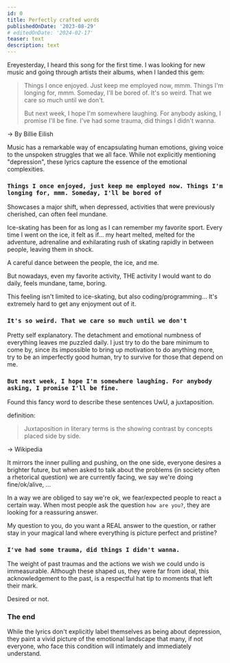 ```yaml
---
id: 0
title: Perfectly crafted words
publishedOnDate: '2023-08-29'
# editedOnDate: '2024-02-17'
teaser: text
description: text
---
```

<!-- ## 29/08/2023 Perfectly crafted words -->

Ereyesterday, I heard this song for the first time. I was looking for new music and going through artists their albums, when I landed this gem:

> Things I once enjoyed.
> Just keep me employed now, mmm.
> Things I'm longing for, mmm.
> Someday, I'll be bored of.
> It's so weird.
> That we care so much until we don't.
>
> But next week, I hope I'm somewhere laughing.
> For anybody asking, I promise I'll be fine.
> I've had some trauma, did things I didn't wanna.

-> By Billie Eilish

Music has a remarkable way of encapsulating human emotions, giving voice to the unspoken struggles that we all face. While not explicitly mentioning "depression", these lyrics capture the essence of the emotional complexities.

### `Things I once enjoyed, just keep me employed now. Things I'm longing for, mmm. Someday, I'll be bored of`

Showcases a major shift, when depressed, activities that were previously cherished, can often feel mundane.

Ice-skating has been for as long as I can remember my favorite sport. Every time I went on the ice, it felt as if... my heart melted, melted for the adventure, adrenaline and exhilarating rush of skating rapidly in between people, leaving them in shock.

A careful dance between the people, the ice, and me.

But nowadays, even my favorite activity, THE activity I would want to do daily, feels mundane, tame, boring.

This feeling isn't limited to ice-skating, but also coding/programming... It's extremely hard to get any enjoyment out of it.

### `It's so weird. That we care so much until we don't`

Pretty self explanatory. The detachment and emotional numbness of everything leaves me puzzled daily. I just try to do the bare minimum to come by, since its impossible to bring up motivation to do anything more, try to be an imperfectly good human, try to survive for those that depend on me.

### `But next week, I hope I'm somewhere laughing. For anybody asking, I promise I'll be fine.`

Found this fancy word to describe these sentences UwU, a juxtaposition.

definition:

> Juxtaposition in literary terms is the showing contrast by concepts placed side by side.

-> Wikipedia

It mirrors the inner pulling and pushing, on the one side, everyone desires a brighter future, but when asked to talk about the problems (in society often a rhetorical question) we are currently facing, we say we're doing fine/ok/alive, ...

In a way we are obliged to say we're ok, we fear/expected people to react a certain way. When most people ask the question `how are you?`, they are looking for a reassuring answer.

My question to you, do you want a REAL answer to the question, or rather stay in your magical land where everything is picture perfect and pristine?

### `I've had some trauma, did things I didn't wanna.`

The weight of past traumas and the actions we wish we could undo is immeasurable. Although these shaped us, they were far from ideal, this acknowledgement to the past, is a respectful hat tip to moments that left their mark.

Desired or not.

### The end

While the lyrics don't explicitly label themselves as being about depression, they paint a vivid picture of the emotional landscape that many, if not everyone, who face this condition will intimately and immediately understand.